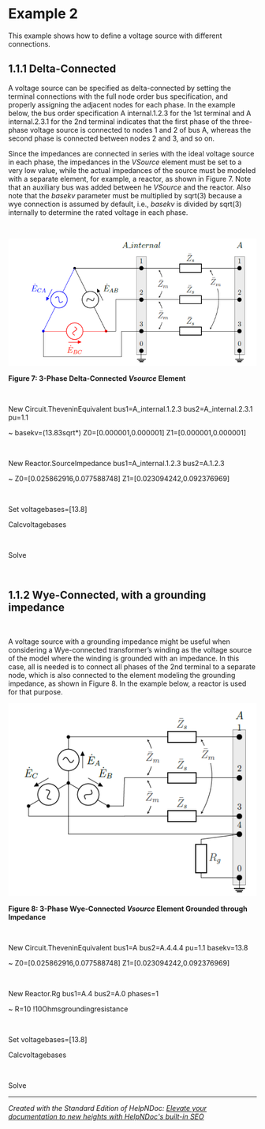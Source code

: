 # Example 2

This example shows how to define a voltage source with different connections.

## &#49;.1.1 Delta-Connected

A voltage source can be specified as delta-connected by setting the terminal connections with the full node order bus specification, and properly assigning the adjacent nodes for each phase. In the example below, the bus order specification A internal.1.2.3 for the 1st terminal and A internal.2.3.1 for the 2nd terminal indicates that the first phase of the three-phase voltage source is connected to nodes 1 and 2 of bus A, whereas the second phase is connected between nodes 2 and 3, and so on.

Since the impedances are connected in series with the ideal voltage source in each phase, the impedances in the *VSource* element must be set to a very low value, while the actual impedances of the source must be modeled with a separate element, for example, a reactor, as shown in Figure 7. Note that an auxiliary bus was added between he *VSource* and the reactor. Also note that the *basekv* parameter must be multiplied by sqrt(3) because a wye connection is assumed by default, i.e., *basekv* is divided by sqrt(3) internally to determine the rated voltage in each phase.

&nbsp;

![Image](<lib/NewItem338.png>)

**Figure 7: 3-Phase Delta-Connected *Vsource* Element**

&nbsp;

New Circuit.TheveninEquivalent bus1=A\_internal.1.2.3 bus2=A\_internal.2.3.1 pu=1.1

\~ basekv=(13.83sqrt\*) Z0=\[0.000001,0.000001\] Z1=\[0.000001,0.000001\]

&nbsp;

New Reactor.SourceImpedance bus1=A\_internal.1.2.3 bus2=A.1.2.3

\~ Z0=\[0.025862916,0.077588748\] Z1=\[0.023094242,0.092376969\]

&nbsp;

Set voltagebases=\[13.8\]

Calcvoltagebases

&nbsp;

Solve&nbsp;

&nbsp;

## &#49;.1.2 Wye-Connected, with a grounding impedance

&nbsp;

A voltage source with a grounding impedance might be useful when considering a Wye-connected transformer’s winding as the voltage source of the model where the winding is grounded with an impedance. In this case, all is needed is to connect all phases of the 2nd terminal to a separate node, which is also connected to the element modeling the grounding impedance, as shown in Figure 8. In the example below, a reactor is used for that purpose.

![Image](<lib/NewItem339.png>)

**Figure 8: 3-Phase Wye-Connected *Vsource* Element Grounded through Impedance**

&nbsp;

New Circuit.TheveninEquivalent bus1=A bus2=A.4.4.4 pu=1.1 basekv=13.8

\~ Z0=\[0.025862916,0.077588748\] Z1=\[0.023094242,0.092376969\]

&nbsp;

New Reactor.Rg bus1=A.4 bus2=A.0 phases=1

\~ R=10 \!10Ohmsgroundingresistance

&nbsp;

Set voltagebases=\[13.8\]

Calcvoltagebases

&nbsp;

Solve&nbsp;


***
_Created with the Standard Edition of HelpNDoc: [Elevate your documentation to new heights with HelpNDoc's built-in SEO](<https://www.helpndoc.com/feature-tour/produce-html-websites/>)_
